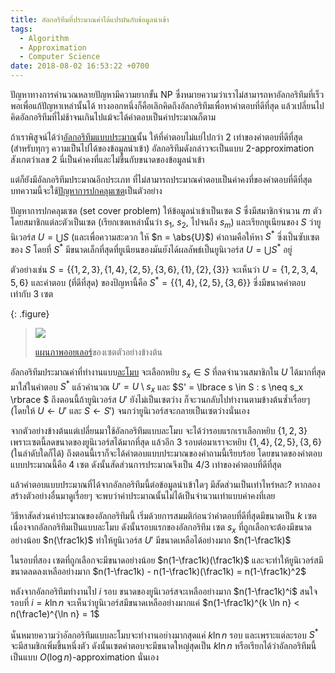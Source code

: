 ```yaml
---
title: อัลกอริทึมที่ประมาณค่าได้แปรผันกับข้อมูลนำเข้า
tags:
  - Algorithm
  - Approximation
  - Computer Science
date: 2018-08-02 16:53:22 +0700
---
```


ปัญหาทางการคำนวณหลายปัญหามีความยากขั้น NP ซึ่งหมายความว่าเราไม่สามารถหาอัลกอริทึมที่เร็วพอเพื่อแก้ปัญหาเหล่านั้นได้ ทางออกหนึ่งก็คือเลิกคิดถึงอัลกอริทึมเพื่อหาคำตอบที่ดีที่สุด แล้วเปลี่ยนไปคิดอัลกอริทึมที่ไม่ช้าจนเกินไปแม้จะได้คำตอบเป็นค่าประมาณก็ตาม

ถ้าเราพิสูจน์ได้ว่า[อัลกอริทึมแบบประมาณ][approx algo]นั้น ให้ที่คำตอบไม่แย่ไปกว่า 2 เท่าของคำตอบที่ดีที่สุด (สำหรับทุกๆ ความเป็นไปได้ของข้อมูลนำเข้า) อัลกอริทึมดังกล่าวจะเป็นแบบ 2-approximation สังเกตว่าเลข 2 นี่เป็นค่าคงที่และไม่ขึ้นกับขนาดของข้อมูลนำเข้า

แต่ก็ยังมีอัลกอริทึมประมาณอีกประเภท ที่ไม่สามารถประมาณคำตอบเป็นค่าคงที่ของคำตอบที่ดีที่สุด บทความนี้จะใช้[ปัญหาการปกคลุมเซต][set cover]เป็นตัวอย่าง

ปัญหาการปกคลุมเซต (set cover problem) ให้ข้อมูลนำเข้าเป็นเซต $S$ ซึ่งมีสมาชิกจำนวน $m$ ตัว โดยสมาชิกแต่ละตัวเป็นเซต (เรียกเซตเหล่านั้นว่า $s_1$, $s_2$, ไปจนถึง $s_m$) และเรียกยูเนียนของ $S$ ว่ายูนิเวอร์ส $U = \bigcup S$ (และเพื่อความสะดวก ให้ $n = \abs{U}$) คำถามคือให้หา $S^\ast$ ซึ่งเป็นซับเซตของ $S$ โดยที่ $S^\ast$ มีขนาดเล็กที่สุดที่ยูเนียนของมันยังได้ผลลัพธ์เป็นยูนิเวอร์ส $U = \bigcup S^\ast$ อยู่

ตัวอย่างเช่น $S = \lbrace \lbrace1,2,3\rbrace, \lbrace1,4\rbrace, \lbrace2,5\rbrace, \lbrace3,6\rbrace, \lbrace1\rbrace, \lbrace2\rbrace, \lbrace3\rbrace \rbrace$ จะเห็นว่า $U = \lbrace1,2,3,4,5,6\rbrace$ และคำตอบ (ที่ดีที่สุด) ของปัญหานี้คือ $S^\ast = \lbrace \lbrace1,4\rbrace, \lbrace2,5\rbrace, \lbrace3,6\rbrace \rbrace$ ซึ่งมีขนาดคำตอบเท่ากับ 3 เซต

{: .figure}
> ![](/images/algorithm/misc/set-cover.png)
>
> [แผนภาพออยเลอร์][euler diagram]ของเซตตัวอย่างข้างต้น

อัลกอริทึมประมาณค่าที่ทำงานแบบ[ละโมบ][greedy] จะเลือกหยิบ $s_x \in S$ ที่ลดจำนวนสมาชิกใน $U$ ได้มากที่สุดมาใส่ในคำตอบ $S^\ast$ แล้วคำนวณ $U' = U \setminus s_x$ และ $S' = \lbrace s \in S : s \neq s_x \rbrace $ ถึงตอนนี้ถ้ายูนิเวอร์ส $U'$ ยังไม่เป็นเซตว่าง ก็จะวนกลับไปทำงานตามข้างต้นซ้ำเรื่อยๆ (โดยให้ $U \gets U'$ และ $S \gets S'$) จนกว่ายูนิเวอร์สจะกลายเป็นเซตว่างนั่นเอง

จากตัวอย่างข้างต้นแต่เปลี่ยนมาใช้อัลกอริทึมแบบละโมบ จะได้ว่ารอบแรกเราเลือกหยิบ $\lbrace1,2,3\rbrace$ เพราะเซตนี้ลดขนาดของยูนิเวอร์สได้มากที่สุด แล้วอีก 3 รอบต่อมาเราจะหยิบ $\lbrace1,4\rbrace, \lbrace2,5\rbrace, \lbrace3,6\rbrace$ (ในลำดับใดก็ได้) ถึงตอนนี้เราก็จะได้คำตอบแบบประมาณของคำถามนี้เรียบร้อย โดยขนาดของคำตอบแบบประมาณนี้คือ 4 เซต ดังนั้นสัดส่วนการประมาณจึงเป็น 4/3 เท่าของคำตอบที่ดีที่สุด

แล้วคำตอบแบบประมาณที่ได้จากอัลกอริทึมนี้ต่อข้อมูลนำเข้าใดๆ มีสัดส่วนเป็นเท่าไหร่หละ? หากลองสร้างตัวอย่างอื่นมาดูเรื่อยๆ จะพบว่าค่าประมาณนั้นไม่ได้เป็นจำนวนเท่าแบบค่าคงที่เลย

วิธีหาสัดส่วนค่าประมาณของอัลกอริทึมนี้ เริ่มด้วยการสมมติก่อนว่าคำตอบที่ดีที่สุดมีขนาดเป็น $k$ เซต เนื่องจากอัลกอริทึมเป็นแบบละโมบ ดังนั้นรอบแรกของอัลกอริทึม เซต $s_x$ ที่ถูกเลือกจะต้องมีขนาดอย่างน้อย $n(\frac1k)$ ทำให้ยูนิเวอร์ส $U'$ มีขนาดเหลือได้อย่างมาก $n(1-\frac1k)$

ในรอบที่สอง เซตที่ถูกเลือกจะมีขนาดอย่างน้อย $n(1-\frac1k)(\frac1k)$ และจะทำให้ยูนิเวอร์สมีขนาดลดลงเหลืออย่างมาก $n(1-\frac1k) - n(1-\frac1k)(\frac1k) = n(1-\frac1k)^2$

หลังจากอัลกอริทึมทำงานไป $i$ รอบ ขนาดของยูนิเวอร์สจะเหลืออย่างมาก $n(1-\frac1k)^i$ สนใจรอบที่ $i = k \ln n$ จะเห็นว่ายูนิเวอร์สมีขนาดเหลืออย่างมากแค่ $n(1-\frac1k)^{k \ln n} < n(\frac1e)^{\ln n} = 1$

นั่นหมายความว่าอัลกอริทึมแบบละโมบจะทำงานอย่างมากสุดแค่ $k \ln n$ รอบ และเพราะแต่ละรอบ $S^\ast$ จะมีสามชิกเพิ่มขึ้นหนึ่งตัว ดังนั้นเซตคำตอบจะมีขนาดใหญ่สุดเป็น $k \ln n$ หรือเรียกได้ว่าอัลกอริทึมนี้เป็นแบบ $O(\log n)$-approximation นั่นเอง


[approx algo]: //en.wikipedia.org/wiki/Approximation_algorithm
[set cover]: //en.wikipedia.org/wiki/Set_cover_problem
[euler diagram]: //en.wikipedia.org/wiki/Euler_diagram
[greedy]: //en.wikipedia.org/wiki/Greedy_algorithm
